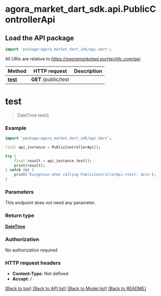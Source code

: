 # agora_market_dart_sdk.api.PublicControllerApi

## Load the API package
```dart
import 'package:agora_market_dart_sdk/api.dart';
```

All URIs are relative to *https://agoramarketapi.purrtechllc.com/api*

Method | HTTP request | Description
------------- | ------------- | -------------
[**test**](PublicControllerApi.md#test) | **GET** /public/test | 


# **test**
> DateTime test()



### Example
```dart
import 'package:agora_market_dart_sdk/api.dart';

final api_instance = PublicControllerApi();

try {
    final result = api_instance.test();
    print(result);
} catch (e) {
    print('Exception when calling PublicControllerApi->test: $e\n');
}
```

### Parameters
This endpoint does not need any parameter.

### Return type

[**DateTime**](DateTime.md)

### Authorization

No authorization required

### HTTP request headers

 - **Content-Type**: Not defined
 - **Accept**: */*

[[Back to top]](#) [[Back to API list]](../README.md#documentation-for-api-endpoints) [[Back to Model list]](../README.md#documentation-for-models) [[Back to README]](../README.md)

